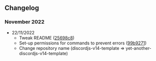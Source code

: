 ## Changelog

### November 2022
- 22/11/2022
  - Tweak README ([25698c8](https://github.com/sncelta/discordjs-v14-template/commit/25698c86f572c7aa63ca6224fa66c95e65650549))
  - Set-up permissions for commands to prevent errors ([99b9271](https://github.com/sncelta/discordjs-v14-template/commit/99b9271fa7f86f67528f5348dc2a63c64c547c0a))
  - Change repository name (discordjs-v14-template => yet-another-discordjs-v14-template)
